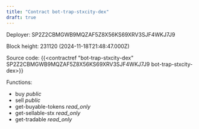 ```yaml
---
title: "Contract bot-trap-stxcity-dex"
draft: true
---
```

Deployer: SP2Z2CBMGWB9MQZAF5Z8X56KS69XRV3SJF4WKJ7J9


 



Block height: 231120 (2024-11-18T21:48:47.000Z)

Source code: {{<contractref "bot-trap-stxcity-dex" SP2Z2CBMGWB9MQZAF5Z8X56KS69XRV3SJF4WKJ7J9 bot-trap-stxcity-dex>}}

Functions:

* buy _public_
* sell _public_
* get-buyable-tokens _read_only_
* get-sellable-stx _read_only_
* get-tradable _read_only_
